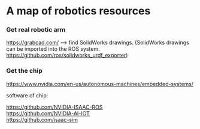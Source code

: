 # A map of robotics resources

### Get real robotic arm

https://grabcad.com/ --> find SolidWorks drawings. (SolidWorks drawings can be imported into the ROS system. https://github.com/ros/solidworks_urdf_exporter)

### Get the chip 

https://www.nvidia.com/en-us/autonomous-machines/embedded-systems/

software of chip:

https://github.com/NVIDIA-ISAAC-ROS  
https://github.com/NVIDIA-AI-IOT  
https://github.com/isaac-sim

###  

